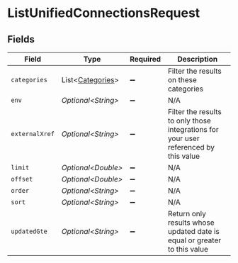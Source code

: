 # ListUnifiedConnectionsRequest


## Fields

| Field                                                                                | Type                                                                                 | Required                                                                             | Description                                                                          |
| ------------------------------------------------------------------------------------ | ------------------------------------------------------------------------------------ | ------------------------------------------------------------------------------------ | ------------------------------------------------------------------------------------ |
| `categories`                                                                         | List\<[Categories](../../models/operations/Categories.md)>                           | :heavy_minus_sign:                                                                   | Filter the results on these categories                                               |
| `env`                                                                                | *Optional\<String>*                                                                  | :heavy_minus_sign:                                                                   | N/A                                                                                  |
| `externalXref`                                                                       | *Optional\<String>*                                                                  | :heavy_minus_sign:                                                                   | Filter the results to only those integrations for your user referenced by this value |
| `limit`                                                                              | *Optional\<Double>*                                                                  | :heavy_minus_sign:                                                                   | N/A                                                                                  |
| `offset`                                                                             | *Optional\<Double>*                                                                  | :heavy_minus_sign:                                                                   | N/A                                                                                  |
| `order`                                                                              | *Optional\<String>*                                                                  | :heavy_minus_sign:                                                                   | N/A                                                                                  |
| `sort`                                                                               | *Optional\<String>*                                                                  | :heavy_minus_sign:                                                                   | N/A                                                                                  |
| `updatedGte`                                                                         | *Optional\<String>*                                                                  | :heavy_minus_sign:                                                                   | Return only results whose updated date is equal or greater to this value             |
